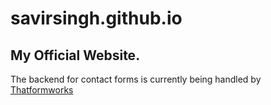 # savirsingh.github.io
## My Official Website.

The backend for contact forms is currently being handled by [Thatformworks](https://github.com/savirsingh/thatformworks)
